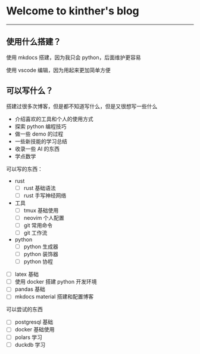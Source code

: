 # Welcome to kinther's blog

---

## 使用什么搭建？

使用 mkdocs 搭建，因为我只会 python，后面维护更容易

使用 vscode 编辑，因为用起来更加简单方便

## 可以写什么？

搭建过很多次博客，但是都不知道写什么，但是又很想写一些什么

- 介绍喜欢的工具和个人的使用方式
- 探索 python 编程技巧
- 做一些 demo 的过程
- 一些新技能的学习总结
- 收录一些 AI 的东西
- 学点数学

可以写的东西：

- rust
  - [ ] rust 基础语法
  - [ ] rust 手写神经网络
- 工具
  - [ ] tmux 基础使用
  - [ ] neovim 个人配置
  - [ ] git 常用命令
  - [ ] git 工作流
- python
  - [ ] python 生成器
  - [ ] python 装饰器
  - [ ] python 协程
- [ ] latex 基础
- [ ] 使用 docker 搭建 python 开发环境
- [ ] pandas 基础
- [ ] mkdocs material 搭建和配置博客

可以尝试的东西

- [ ] postgresql 基础
- [ ] docker 基础使用
- [ ] polars 学习
- [ ] duckdb 学习
